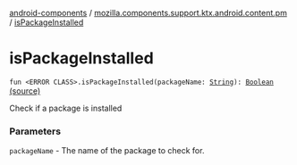 [android-components](../index.md) / [mozilla.components.support.ktx.android.content.pm](index.md) / [isPackageInstalled](./is-package-installed.md)

# isPackageInstalled

`fun <ERROR CLASS>.isPackageInstalled(packageName: `[`String`](https://kotlinlang.org/api/latest/jvm/stdlib/kotlin/-string/index.html)`): `[`Boolean`](https://kotlinlang.org/api/latest/jvm/stdlib/kotlin/-boolean/index.html) [(source)](https://github.com/mozilla-mobile/android-components/blob/master/components/support/ktx/src/main/java/mozilla/components/support/ktx/android/content/pm/PackageManager.kt#L14)

Check if a package is installed

### Parameters

`packageName` - The name of the package to check for.